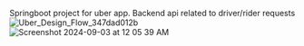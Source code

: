 Springboot project for uber app. Backend api related to driver/rider requests
![Uber_Design_Flow_347dad012b](https://github.com/user-attachments/assets/7831eaf0-9c1b-458b-836a-722009baff84)
![Screenshot 2024-09-03 at 12 05 39 AM](https://github.com/user-attachments/assets/98243b66-b8e1-4c3e-9d49-c7ed0d37ba59)
